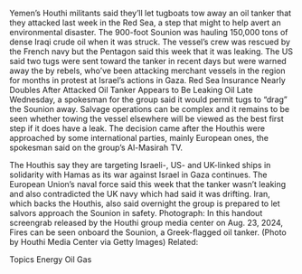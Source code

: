 Yemen’s Houthi militants said they’ll let tugboats tow away an oil tanker that they attacked last week in the Red Sea, a step that might to help avert an environmental disaster.
The 900-foot Sounion was hauling 150,000 tons of dense Iraqi crude oil when it was struck. The vessel’s crew was rescued by the French navy but the Pentagon said this week that it was leaking.
The US said two tugs were sent toward the tanker in recent days but were warned away the by rebels, who’ve been attacking merchant vessels in the region for months in protest at Israel’s actions in Gaza.
Red Sea Insurance Nearly Doubles After Attacked Oil Tanker Appears to Be Leaking Oil
Late Wednesday, a spokesman for the group said it would permit tugs to “drag” the Sounion away. Salvage operations can be complex and it remains to be seen whether towing the vessel elsewhere will be viewed as the best first step if it does have a leak.
The decision came after the Houthis were approached by some international parties, mainly European ones, the spokesman said on the group’s Al-Masirah TV.

The Houthis say they are targeting Israeli-, US- and UK-linked ships in solidarity with Hamas as its war against Israel in Gaza continues.
The European Union’s naval force said this week that the tanker wasn’t leaking and also contradicted the UK navy which had said it was drifting.
Iran, which backs the Houthis, also said overnight the group is prepared to let salvors approach the Sounion in safety.
Photograph: In this handout screengrab released by the Houthi group media center on Aug. 23, 2024, Fires can be seen onboard the Sounion, a Greek-flagged oil tanker. (Photo by Houthi Media Center via Getty Images)
Related:

Topics
Energy
Oil Gas
